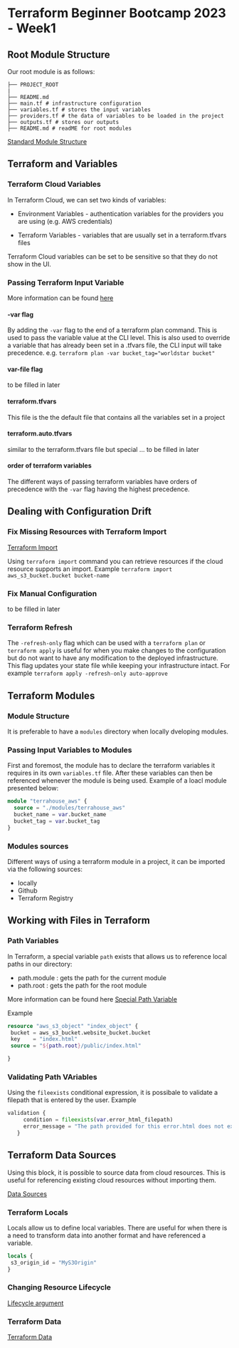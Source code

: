 # Terraform Beginner Bootcamp 2023 - Week1

## Root Module Structure

Our root module is as follows:

```
├── PROJECT_ROOT
|
├── README.md
├── main.tf # infrastructure configuration
├── variables.tf # stores the input variables
├── providers.tf # the data of variables to be loaded in the project
├── outputs.tf # stores our outputs
├── README.md # readME for root modules
```

[Standard Module Structure](https://developer.hashicorp.com/terraform/language/modules/develop/structure)

## Terraform and Variables

### Terraform Cloud Variables

In Terraform Cloud, we can set two kinds of variables:

- Environment Variables -  authentication variables for the providers you are using (e.g. AWS credentials)

- Terraform Variables - variables that are usually set in a terraform.tfvars files

Terraform Cloud variables  can be set to be sensitive so that they do not show in the UI.

### Passing Terraform Input Variable

More information can be found [here](https://developer.hashicorp.com/terraform/language/values/variables)

#### -var flag

By adding the `-var` flag to the end of a terraform plan command. This is used to pass the variable value at the CLI level. This is also used to override a variable that has already been set in a .tfvars file, the CLI input will take precedence. e.g. `terraform plan -var bucket_tag="worldstar bucket"`

#### var-file flag

to be filled in later

#### terraform.tfvars

This file is the the default file that contains all the variables set in a project

#### terraform.auto.tfvars

similar to the terraform.tfvars file but special ... to be filled in later

#### order of terraform variables

The different ways of passing terraform variables have orders of precedence with the `-var` flag having the highest precedence.

## Dealing with Configuration Drift

### Fix Missing Resources with Terraform Import

[Terraform Import](https://developer.hashicorp.com/terraform/cli/commands/import)

Using `terraform import` command you can retrieve resources if the cloud resource supports an import. Example `terraform import aws_s3_bucket.bucket bucket-name`

### Fix Manual Configuration
 
to be filled in later

### Terraform Refresh

The `-refresh-only` flag which can be used with a `terraform plan` or `terraform apply` is useful for when you make changes to the configuration but do not want to have any modification to the deployed infrastructure. This flag updates your state file while keeping your infrastructure intact. For example 
`terraform apply -refresh-only auto-approve`

## Terraform Modules

### Module Structure

It is preferable to have a `modules` directory when locally dveloping modules.

### Passing Input Variables to Modules

First and foremost, the module has to declare the terraform variables it requires in its own `variables.tf` file. After these variables can then be referenced whenever the module is being used. Example of a loacl module presented below:

```terraform
module "terrahouse_aws" {
  source = "./modules/terrahouse_aws"
  bucket_name = var.bucket_name
  bucket_tag = var.bucket_tag
}
```

### Modules sources

Different ways of using a terraform module in a project, it can be imported via the following sources:

- locally
- Github
- Terraform Registry

## Working with Files in Terraform

### Path Variables

In Terraform, a special variable `path` exists that allows us to reference local paths in our directory:
 - path.module : gets the path for the current module
 - path.root : gets the path for the root module

 More information can be found here [Special Path Variable](https://developer.hashicorp.com/terraform/language/expressions/references#filesystem-and-workspace-info)

 Example
 ``` terraform
resource "aws_s3_object" "index_object" {
  bucket = aws_s3_bucket.website_bucket.bucket
  key    = "index.html"
  source = "${path.root}/public/index.html"

}
 ```

 ### Validating Path VAriables

 Using the `fileexists` conditional expression, it is possibale to validate a filepath that is entered by the user. Example

 ```terraform
validation {
      condition = fileexists(var.error_html_filepath)
      error_message = "The path provided for this error.html does not exist."
    }
 ```

 ## Terraform Data Sources

Using this block, it is possible to source data from cloud resources. This is useful for referencing existing cloud resources without importing them.

[Data Sources](https://developer.hashicorp.com/terraform/language/data-sources)

 ### Terraform Locals

 Locals allow us to define local variables. There are useful for when there is a need to transform data into another format and have referenced a variable.

 ```terraform
locals {
  s3_origin_id = "MyS3Origin"
}
 ```

 ### Changing Resource Lifecycle

 [Lifecycle argument](https://developer.hashicorp.com/terraform/language/meta-arguments/lifecycle)

 ### Terraform Data

 [Terraform Data](https://developer.hashicorp.com/terraform/language/resources/terraform-data)